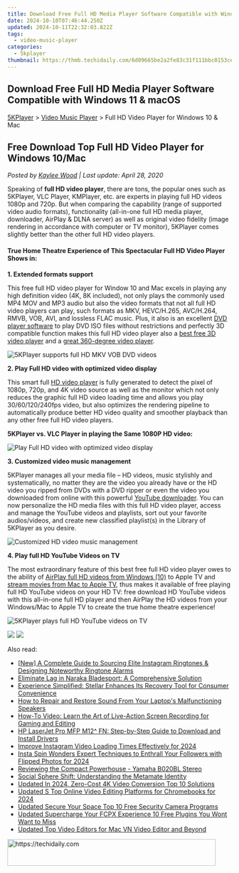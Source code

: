 ```yaml
---
title: Download Free Full HD Media Player Software Compatible with Windows 11 & macOS
date: 2024-10-10T07:46:44.250Z
updated: 2024-10-11T22:32:03.822Z
tags:
  - video-music-player
categories:
  - 5kplayer
thumbnail: https://thmb.techidaily.com/6d09665be2a2fe83c31f111bbc0153ce5984e036a76c36457898ede132e8d028.jpg
---
```


## Download Free Full HD Media Player Software Compatible with Windows 11 & macOS

[5KPlayer](https://tools.techidaily.com/5kplayer/products/) \> [Video Music Player](https://tools.techidaily.com/5kplayer/video-music-player/) \> Full HD Video Player for Windows 10 & Mac

## Free Download Top Full HD Video Player for Windows 10/Mac

 _Posted by [Kaylee Wood](https://www.quora.com/profile/Amanda-Hu-21) | Last update: April 28, 2020_

Speaking of **full HD video player**, there are tons, the popular ones such as 5KPlayer, VLC Player, KMPlayer, etc. are experts in playing full HD videos 1080p and 720p. But when comparing the capability (range of supported video audio formats), functionality (all-in-one full HD media player, downloader, AirPlay & DLNA server) as well as original video fidelity (image rendering in accordance with computer or TV monitor), 5KPlayer comes slightly better than the other full HD video players. 

#### **True Home Theatre Experience of This Spectacular Full HD Video Player Shows in:**

**1\. Extended formats support** 

This free full HD video player for Window 10 and Mac excels in playing any high definition video (4K, 8K included), not only plays the commonly used MP4 MOV and MP3 audio but also the video formats that not all full HD video players can play, such formats as MKV, HEVC/H.265, AVC/H.264, RMVB, VOB, AVI, and lossless FLAC music. Plus, it also is an excellent [DVD player software](https://tools.techidaily.com/5kplayer/video-music-player/) to play DVD ISO files without restrictions and perfectly 3D compatible function makes this full HD video player also a [best free 3D video player](https://tools.techidaily.com/5kplayer/video-music-player/) and a [great 360-degree video player](https://tools.techidaily.com/5kplayer/video-music-player/). 

![5KPlayer supports full HD MKV VOB DVD videos](https://www.5kplayer.com/video-music-player/img/extended-formats-support.jpg) 

**2\. Play Full HD video with optimized video display** 

This smart full [HD video player](https://tools.techidaily.com/5kplayer/video-music-player/) is fully generated to detect the pixel of 1080p, 720p, and 4K video source as well as the monitor which not only reduces the graphic full HD video loading time and allows you play 30/60/120/240fps video, but also optimizes the rendering pipeline to automatically produce better HD video quality and smoother playback than any other free full HD video players. 

**5KPlayer vs. VLC Player in playing the Same 1080P HD video:**

![Play Full HD video with optimized video display](https://www.5kplayer.com/video-music-player/img/5k-vs-vlc.jpg) 

**3\. Customized video music management**

5KPlayer manages all your media file – HD videos, music stylishly and systematically, no matter they are the video you already have or the HD video you ripped from DVDs with a DVD ripper or even the video you downloaded from online with this powerful [YouTube downloader](https://tools.techidaily.com/5kplayer/youtube-download/). You can now personalize the HD media files with this full HD video player, access and manage the YouTube videos and playlists, sort out your favorite audios/videos, and create new classified playlist(s) in the Library of 5KPlayer as you desire. 

![Customized HD video music management](https://www.5kplayer.com/video-music-player/img/5kp-library.jpg) 

**4\. Play full HD YouTube Videos on TV**

The most extraordinary feature of this best free full HD video player owes to the ability of [AirPlay full HD videos from Windows (10)](https://tools.techidaily.com/5kplayer/airplay/) to Apple TV and [stream movies from Mac to Apple TV](https://tools.techidaily.com/5kplayer/airplay/), thus makes it available of free playing full HD YouTube videos on your HD TV: free download HD YouTube videos with this all-in-one full HD player and then AirPlay the HD videos from your Windows/Mac to Apple TV to create the true home theatre experience! 

![5KPlayer plays full HD YouTube videos on TV](https://www.5kplayer.com/video-music-player/img/play-youtube-on-tv.png) 

[![](https://www.5kplayer.com/video-music-player/../button/freedownwhitewin.png)](https://tools.techidaily.com/5kplayer/products/) [![](https://www.5kplayer.com/video-music-player/../button/freedownbackmac.png)](https://tools.techidaily.com/5kplayer/products/)

<ins class="adsbygoogle"
     style="display:block"
     data-ad-format="autorelaxed"
     data-ad-client="ca-pub-7571918770474297"
     data-ad-slot="1223367746"></ins>

<ins class="adsbygoogle"
     style="display:block"
     data-ad-client="ca-pub-7571918770474297"
     data-ad-slot="8358498916"
     data-ad-format="auto"
     data-full-width-responsive="true"></ins>

<span class="atpl-alsoreadstyle">Also read:</span>
<div><ul>
<li><a href="https://fox-http.techidaily.com/new-a-complete-guide-to-sourcing-elite-instagram-ringtones-and-designing-noteworthy-ringtone-alarms/"><u>[New] A Complete Guide to Sourcing Elite Instagram Ringtones & Designing Noteworthy Ringtone Alarms</u></a></li>
<li><a href="https://win-solutions.techidaily.com/eliminate-lag-in-naraka-bladesport-a-comprehensive-solution/"><u>Eliminate Lag in Naraka Bladesport: A Comprehensive Solution</u></a></li>
<li><a href="https://data-safeguard.techidaily.com/experience-simplified-stellar-enhances-its-recovery-tool-for-consumer-convenience/"><u>Experience Simplified: Stellar Enhances Its Recovery Tool for Consumer Convenience</u></a></li>
<li><a href="https://video-creation-software.techidaily.com/how-to-repair-and-restore-sound-from-your-laptops-malfunctioning-speakers/"><u>How to Repair and Restore Sound From Your Laptop's Malfunctioning Speakers</u></a></li>
<li><a href="https://win-special.techidaily.com/how-to-video-learn-the-art-of-live-action-screen-recording-for-gaming-and-editing/"><u>How-To Video: Learn the Art of Live-Action Screen Recording for Gaming and Editing</u></a></li>
<li><a href="https://hardware-help.techidaily.com/hp-laserjet-pro-mfp-m12-fn-step-by-step-guide-to-download-and-install-drivers/"><u>HP LaserJet Pro MFP M12^ FN: Step-by-Step Guide to Download and Install Drivers</u></a></li>
<li><a href="https://instagram-clips.techidaily.com/improve-instagram-video-loading-times-effectively-for-2024/"><u>Improve Instagram Video Loading Times Effectively for 2024</u></a></li>
<li><a href="https://instagram-video-recordings.techidaily.com/insta-spin-wonders-expert-techniques-to-enthrall-your-followers-with-flipped-photos-for-2024/"><u>Insta Spin Wonders Expert Techniques to Enthrall Your Followers with Flipped Photos for 2024</u></a></li>
<li><a href="https://video-creation-software.techidaily.com/reviewing-the-compact-powerhouse-yamaha-b020bl-stereo/"><u>Reviewing the Compact Powerhouse - Yamaha B020BL Stereo</u></a></li>
<li><a href="https://facebook.techidaily.com/social-sphere-shift-understanding-the-metamate-identity/"><u>Social Sphere Shift: Understanding the Metamate Identity</u></a></li>
<li><a href="https://video-creation-software.techidaily.com/updated-in-2024-zero-cost-4k-video-conversion-top-10-solutions/"><u>Updated In 2024, Zero-Cost 4K Video Conversion Top 10 Solutions</u></a></li>
<li><a href="https://video-creation-software.techidaily.com/updated-s-top-online-video-editing-platforms-for-chromebooks-for-2024/"><u>Updated S Top Online Video Editing Platforms for Chromebooks for 2024</u></a></li>
<li><a href="https://video-creation-software.techidaily.com/updated-secure-your-space-top-10-free-security-camera-programs/"><u>Updated Secure Your Space Top 10 Free Security Camera Programs</u></a></li>
<li><a href="https://video-creation-software.techidaily.com/updated-supercharge-your-fcpx-experience-10-free-plugins-you-wont-want-to-miss/"><u>Updated Supercharge Your FCPX Experience 10 Free Plugins You Wont Want to Miss</u></a></li>
<li><a href="https://video-creation-software.techidaily.com/updated-top-video-editors-for-mac-vn-video-editor-and-beyond/"><u>Updated Top Video Editors for Mac VN Video Editor and Beyond</u></a></li>
</ul></div>

<!-- affiliate ads begin -->
<a href="https://25home.pxf.io/c/5597632/2148648/16836" target="_top" id="2148648">
  <img src="//a.impactradius-go.com/display-ad/16836-2148648" border="0" alt="https://techidaily.com" width="468" height="60"/>
</a>
<img height="0" width="0" src="https://25home.pxf.io/i/5597632/2148648/16836" style="position:absolute;visibility:hidden;" border="0" />
<!-- affiliate ads end -->

